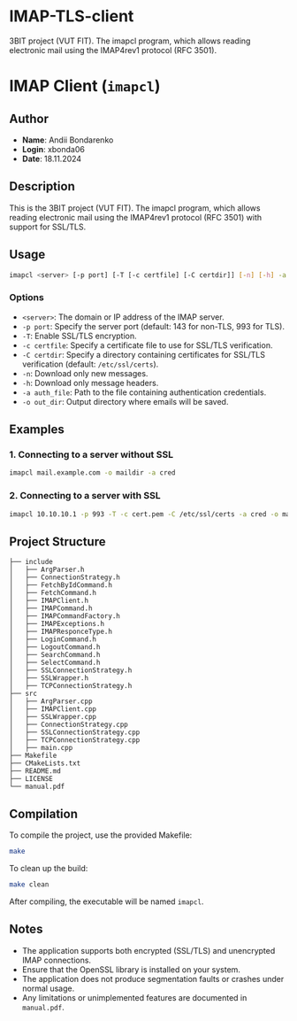# IMAP-TLS-client
3BIT project (VUT FIT). The imapcl program, which allows reading electronic mail using the IMAP4rev1 protocol (RFC 3501).

# IMAP Client (`imapcl`)

## Author
- **Name**: Andii Bondarenko
- **Login**: xbonda06
- **Date**: 18.11.2024

## Description
This is the 3BIT project (VUT FIT). The imapcl program, which allows reading electronic mail using the IMAP4rev1 protocol (RFC 3501) with support for SSL/TLS.

## Usage
```bash
imapcl <server> [-p port] [-T [-c certfile] [-C certdir]] [-n] [-h] -a auth_file -o out_dir
```

### Options
- `<server>`: The domain or IP address of the IMAP server.
- `-p port`: Specify the server port (default: 143 for non-TLS, 993 for TLS).
- `-T`: Enable SSL/TLS encryption.
- `-c certfile`: Specify a certificate file to use for SSL/TLS verification.
- `-C certdir`: Specify a directory containing certificates for SSL/TLS verification (default: `/etc/ssl/certs`).
- `-n`: Download only new messages.
- `-h`: Download only message headers.
- `-a auth_file`: Path to the file containing authentication credentials.
- `-o out_dir`: Output directory where emails will be saved.

## Examples
### 1. Connecting to a server without SSL
```bash
imapcl mail.example.com -o maildir -a cred
```

### 2. Connecting to a server with SSL
```bash
imapcl 10.10.10.1 -p 993 -T -c cert.pem -C /etc/ssl/certs -a cred -o maildir
```

## Project Structure
```
├── include
│   ├── ArgParser.h
│   ├── ConnectionStrategy.h
│   ├── FetchByIdCommand.h
│   ├── FetchCommand.h
│   ├── IMAPClient.h
│   ├── IMAPCommand.h
│   ├── IMAPCommandFactory.h
│   ├── IMAPExceptions.h
│   ├── IMAPResponceType.h
│   ├── LoginCommand.h
│   ├── LogoutCommand.h
│   ├── SearchCommand.h
│   ├── SelectCommand.h
│   ├── SSLConnectionStrategy.h
│   ├── SSLWrapper.h
│   ├── TCPConnectionStrategy.h
├── src
│   ├── ArgParser.cpp
│   ├── IMAPClient.cpp
│   ├── SSLWrapper.cpp
│   ├── ConnectionStrategy.cpp
│   ├── SSLConnectionStrategy.cpp
│   ├── TCPConnectionStrategy.cpp
│   ├── main.cpp
├── Makefile
├── CMakeLists.txt
├── README.md
├── LICENSE
└── manual.pdf

```

## Compilation

To compile the project, use the provided Makefile:
```bash
make
```

To clean up the build:
```bash
make clean
```

After compiling, the executable will be named `imapcl`.

## Notes
- The application supports both encrypted (SSL/TLS) and unencrypted IMAP connections.
- Ensure that the OpenSSL library is installed on your system.
- The application does not produce segmentation faults or crashes under normal usage.
- Any limitations or unimplemented features are documented in `manual.pdf`.